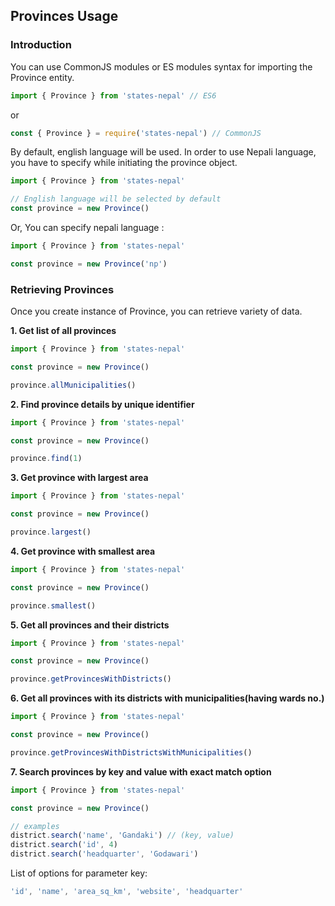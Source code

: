 ## Provinces Usage

### Introduction

You can use CommonJS modules or ES modules syntax for importing the Province entity.

```js
import { Province } from 'states-nepal' // ES6
```

or

```js
const { Province } = require('states-nepal') // CommonJS
```

By default, english language will be used. In order to use Nepali language, you have to specify while initiating the province object.

```js
import { Province } from 'states-nepal'

// English language will be selected by default
const province = new Province()
```

Or, You can specify nepali language :

```js
import { Province } from 'states-nepal'

const province = new Province('np')
```

### Retrieving Provinces

Once you create instance of Province, you can retrieve variety of data.

**1. Get list of all provinces**

```js
import { Province } from 'states-nepal'

const province = new Province()

province.allMunicipalities()
```

**2. Find province details by unique identifier**

```js
import { Province } from 'states-nepal'

const province = new Province()

province.find(1)
```

**3. Get province with largest area**

```js
import { Province } from 'states-nepal'

const province = new Province()

province.largest()
```

**4. Get province with smallest area**

```js
import { Province } from 'states-nepal'

const province = new Province()

province.smallest()
```

**5. Get all provinces and their districts**

```js
import { Province } from 'states-nepal'

const province = new Province()

province.getProvincesWithDistricts()
```

**6. Get all provinces with its districts with municipalities(having wards no.)**

```js
import { Province } from 'states-nepal'

const province = new Province()

province.getProvincesWithDistrictsWithMunicipalities()
```


**7. Search provinces by key and value with exact match option**

```js
import { Province } from 'states-nepal'

const province = new Province()

// examples
district.search('name', 'Gandaki') // (key, value)
district.search('id', 4)
district.search('headquarter', 'Godawari')
```

List of options for parameter key:

```js
'id', 'name', 'area_sq_km', 'website', 'headquarter'
```
